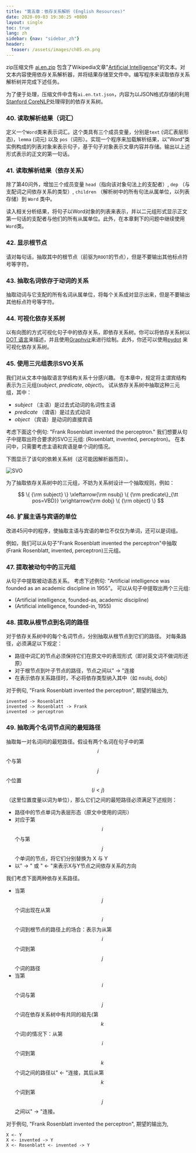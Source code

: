 ```yaml
---
title: "第五章：依存关系解析 (English Resources)"
date: 2020-09-03 19:30:25 +0800
layout: single
toc: true
lang: zh
sidebar: {nav: "sidebar_zh"}
header:
  teaser: /assets/images/ch05.en.png
---
```


zip压缩文件 [ai.en.zip](/data/ai.en.zip) 包含了Wikipedia文章"[Artificial Intelligence](https://en.wikipedia.org/wiki/Artificial_intelligence)"的文本。对文本内容使用依存关系解析器，并将结果存储至文件中。编写程序来读取依存关系解析树并完成下述任务。

为了便于处理，压缩文件中含有`ai.en.txt.json`，内容为以JSON格式存储的利用[Stanford CoreNLP](https://stanfordnlp.github.io/CoreNLP/)处理得到的依存关系树。

### 40. 读取解析结果（词汇）

定义一个`Word`类来表示词汇。这个类具有三个成员变量，分别是`text` (词汇表层形态)，`lemma` (词元) 以及 `pos`（词形）。实现一个程序来加载解析结果，以"Word"类实例构成的列表对象来表示句子，基于句子对象表示文章内容并存储。输出以上述形式表示的正文的第一句话。


### 41. 读取解析结果（依存关系）

除了第40问外，增加三个成员变量 `head`（指向该对象句法上的支配者）, `dep` （与支配词之间依存关系的类型）, `children` （解析树中的所有句法从属单位，以列表存储）到 `Word` 类中。

读入相关分析结果，将句子以Word对象的列表来表示，并以二元组形式显示正文第一句话的支配者与他们的所有从属单位。此外，在本章剩下的问题中继续使用`Word`类。

### 42. 显示根节点

请对每句话，抽取其中的根节点（前驱为`ROOT`的节点），但是不要输出其他标点符号等字符。

### 43. 抽取名词依存于动词的关系

抽取动词与它支配的所有名词从属单位，将每个关系成对显示出来，但是不要输出其他标点符号等字符。

### 44. 可视化依存关系树

以有向图的方式可视化句子中的依存关系，即依存关系树。你可以将依存关系树以[DOT 语言](http://ja.wikipedia.org/wiki/DOT%E8%A8%80%E8%AA%9E)来描述，并且使用[Graphviz](http://www.graphviz.org/)来进行绘制。此外，你还可以使用[pydot](https://code.google.com/p/pydot/) 来可视化依存关系树。

### 45. 使用三元组表示SVO关系

我们对从文本中抽取语言学结构关系十分感兴趣。
在本章中，规定将主谓宾结构表示为三元组(*subject*, *predicate*, *object*)。
试从依存关系树中抽取这种三元组，其中：

+ *subject* （主语）是过去式动词的名词性主语
+ *predicate* （谓语）是过去式动词
+ *object* （宾语）是动词的直接宾语

考虑下面这个例句: "Frank Rosenblatt invented the perceptron."
我们想要从句子中提取出符合要求的SVO三元组: (Rosenblatt, invented, perceptron)。
在本问中，只需要考虑主语和宾语是单个词的情况。

下图显示了该句的依赖关系树（这可能因解析器而异）。

![SVO](/assets/images/svo.png "SVO")

为了抽取依存关系树中的三元组，不妨为关系树设计一个抽取规则，例如：

$$
\{ {\rm subject} \} \xleftarrow{\rm nsubj} \{ {\rm predicate\}_{\tt pos=VBD}} \xrightarrow{\rm dobj} \{ {\rm object} \}
$$

### 46. 扩展主语与宾语的单位

改进45问中的程序，使抽取主语与宾语的单位不仅仅为单词，还可以是词组。

例如，我们可以从句子"Frank Rosenblatt invented the perceptron"中抽取(Frank Rosenblatt, invented, perceptron)三元组。


### 47. 提取被动句中的三元组

从句子中提取被动语态关系。
考虑下述例句: "Artificial intelligence was founded as an academic discipline in 1955"。
可以从句子中提取出两个三元组:

+ (Artificial intelligence, founded-as, academic discipline)
+ (Artificial intelligence, founded-in, 1955)

### 48. 提取从根节点到名词的路径

对于依存关系树中的每个名词节点，分别抽取从根节点到它们的路径。
对每条路径，必须满足以下规定：

+ 路径中词汇的节点必须保持它们在原文中的表现形式（即对英文词不做词形还原）
+ 对于根节点到叶子节点的路径，节点之间以" -> "连接
+ 在表示依存关系路径时，不必将依存类型纳入其中（如 nsubj, dobj）

对于例句, "Frank Rosenblatt invented the perceptron", 期望的输出为,

```
invented -> Rosenblatt
invented -> Rosenblatt -> Frank
invented -> perceptron
```


### 49. 抽取两个名词节点间的最短路径

抽取每一对名词间的最短路径。假设有两个名词在句子中的第$$i$$个与第$$j$$个位置$$(i < j)$$（这里位置度量以词为单位），那么它们之间的最短路径必须满足下述规则：

+ 路径中的节点单词为表层形态（原文中使用的词形）
+ 对应于第$$i$$个与第$$j$$个单词的节点，将它们分别替换为 X 与 Y
+ 以" -> " 或 " <- "来表示X与Y节点之间依存关系的方向

我们考虑下面两种依存关系路径。

+ 当第$$j$$个词出现在从第$$i$$个词到根节点的路径上的场合：表示为从第$$i$$个词到第$$j$$个词的路径
+ 当第$$i$$个词与第$$j$$个词在依存关系树中有共同的祖先(第$$k$$个词)的情况下：从第$$i$$个词到第$$k$$个词之间的路径以" <- "连接，其后从第$$k$$个词到第$$j$$之间以" -> "连接。

对于例句, "Frank Rosenblatt invented the perceptron", 期望的输出为,

```
X <- Y
X <- invented -> Y
X <- Rosenblatt <- invented -> Y
```

